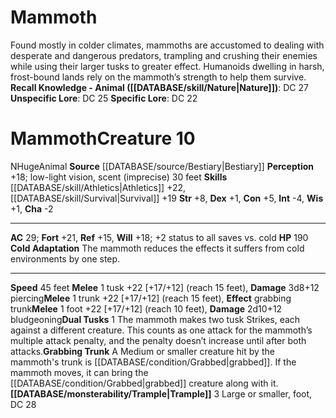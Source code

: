﻿---
ac: '29'
alignment: N
charisma: '-2'
constitution: '+5'
creature_ability:
- Cold Adaptation
- Dual Tusks
- Grabbing Trunk
- Trample
creature_family: '[[DATABASE/monsterfamily/Elephant|Elephant]]'
dexterity: '+1'
fortitude: '+21'
hp: '190'
id: '202'
intelligence: '-4'
land_speed: '45'
level: '10'
max_speed: '45'
name: Mammoth
perception: '+18'
rarity: Common
reflex: '+15'
sense:
- low-light vision
- scent (imprecise) 30 feet
size: Huge
skill:
- '[[DATABASE/skill/Athletics|Athletics]] +22'
- '[[DATABASE/skill/Survival|Survival]] +19'
source: '[[DATABASE/source/Bestiary|Bestiary]]'
speed:
- 45 feet
strength: '+8'
strength_req: '8'
strongest_save:
- Fortitude
trait:
- '[[DATABASE/trait/Animal|Animal]]'
type: Creature
vision: Low-light vision
weakest_save:
- Reflex
will: '+18'
wisdom: '+1'

---
# Mammoth

Found mostly in colder climates, mammoths are accustomed to dealing with desperate and dangerous predators, trampling and crushing their enemies while using their larger tusks to greater effect. Humanoids dwelling in harsh, frost-bound lands rely on the mammoth’s strength to help them survive.
**Recall Knowledge - Animal ([[DATABASE/skill/Nature|Nature]])**: DC 27
**Unspecific Lore**: DC 25
**Specific Lore**: DC 22

# Mammoth<span class="item-type">Creature 10</span>

<span class="trait-alignment item-trait">N</span><span class="trait-size item-trait">Huge</span><span class="item-trait">Animal</span>
**Source** [[DATABASE/source/Bestiary|Bestiary]]
**Perception** +18; low-light vision, scent (imprecise) 30 feet
**Skills** [[DATABASE/skill/Athletics|Athletics]] +22, [[DATABASE/skill/Survival|Survival]] +19
**Str** +8, **Dex** +1, **Con** +5, **Int** -4, **Wis** +1, **Cha** -2

---
**AC** 29; **Fort** +21, **Ref** +15, **Will** +18; +2 status to all saves vs. cold
**HP** 190
<span class="in-box-ability">**Cold Adaptation** The mammoth reduces the effects it suffers from cold environments by one step.</span>

---
**Speed** 45 feet
<span class="in-box-ability">**Melee** <span class="action-icon">1</span> tusk +22 [+17/+12] (reach 15 feet), **Damage** 3d8+12 piercing</span><span class="in-box-ability">**Melee** <span class="action-icon">1</span> trunk +22 [+17/+12] (reach 15 feet), **Effect** grabbing trunk</span><span class="in-box-ability">**Melee** <span class="action-icon">1</span> foot +22 [+17/+12] (reach 10 feet), **Damage** 2d10+12 bludgeoning</span><span class="in-box-ability">**Dual Tusks** <span class="action-icon">1</span> The mammoth makes two tusk Strikes, each against a different creature. This counts as one attack for the mammoth’s multiple attack penalty, and the penalty doesn’t increase until after both attacks.</span><span class="in-box-ability">**Grabbing Trunk** A Medium or smaller creature hit by the mammoth's trunk is [[DATABASE/condition/Grabbed|grabbed]]. If the mammoth moves, it can bring the [[DATABASE/condition/Grabbed|grabbed]] creature along with it.</span><span class="in-box-ability">**[[DATABASE/monsterability/Trample|Trample]]** <span class="action-icon">3</span> Large or smaller, foot, DC 28</span>